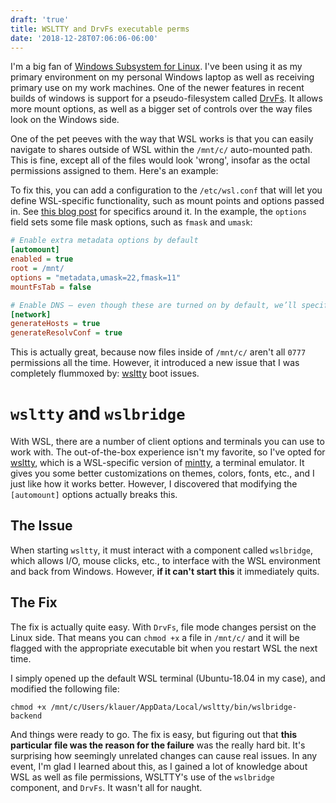 ```yaml
---
draft: 'true'
title: WSLTTY and DrvFs executable perms
date: '2018-12-28T07:06:06-06:00'
---
```

I'm a big fan of [Windows Subsystem for Linux](https://docs.microsoft.com/en-us/windows/wsl/about).  I've been using it as my primary environment on my personal Windows laptop as well as receiving primary use on my work machines.  One of the newer features in recent builds of windows is support for a pseudo-filesystem called [DrvFs](https://blogs.msdn.microsoft.com/wsl/2017/04/18/file-system-improvements-to-the-windows-subsystem-for-linux/).  It allows more mount options, as well as a bigger set of controls over the way files look on the Windows side.

One of the pet peeves with the way that WSL works is that you can easily navigate to shares outside of WSL within the `/mnt/c/` auto-mounted path.  This is fine, except all of the files would look 'wrong', insofar as the octal permissions assigned to them.  Here's an example:

<!-- insert screenshot of WSL drive -->

To fix this, you can add a configuration to the `/etc/wsl.conf` that will let you define WSL-specific functionality, such as mount points and options passed in.  See [this blog post][2] for specifics around it.  In the example, the `options` field sets some file mask options, such as `fmask` and `umask`:

```ini
# Enable extra metadata options by default
[automount]
enabled = true
root = /mnt/
options = "metadata,umask=22,fmask=11"
mountFsTab = false

# Enable DNS – even though these are turned on by default, we’ll specify here just to be explicit.
[network]
generateHosts = true
generateResolvConf = true
```

This is actually great, because now files inside of `/mnt/c/` aren't all `0777` permissions all the time.  However, it introduced a new issue that I was completely flummoxed by: [wsltty][3] boot issues.

# `wsltty` and `wslbridge`

With WSL, there are a number of client options and terminals you can use to work with.  The out-of-the-box experience isn't my favorite, so I've opted for [wsltty][3], which is a WSL-specific version of [mintty][4], a terminal emulator.  It gives you some better customizations on themes, colors, fonts, etc., and I just like how it works better.  However, I discovered that modifying the `[automount]` options actually breaks this.

## The Issue

When starting `wsltty`, it must interact with a component called `wslbridge`, which allows I/O, mouse clicks, etc., to interface with the WSL environment and back from Windows.  However, **if it can't start this** it immediately quits.

## The Fix

The fix is actually quite easy.  With `DrvFs`, file mode changes persist on the Linux side.  That means you can `chmod +x` a file in `/mnt/c/` and it will be flagged with the appropriate executable bit when you restart WSL the next time.

I simply opened up the default WSL terminal (Ubuntu-18.04 in my case), and modified the following file:

```
chmod +x /mnt/c/Users/klauer/AppData/Local/wsltty/bin/wslbridge-backend
```

And things were ready to go.  The fix is easy, but figuring out that **this particular file was the reason for the failure** was the really hard bit.  It's surprising how seemingly unrelated changes can cause real issues.  In any event, I'm glad I learned about this, as I gained a lot of knowledge about WSL as well as file permissions, WSLTTY's use of the `wslbridge` component, and `DrvFs`.  It wasn't all for naught.

[2]: https://blogs.msdn.microsoft.com/commandline/2018/02/07/automatically-configuring-wsl/
[3]: https://github.com/mintty/wsltty
[4]: https://mintty.github.io/
